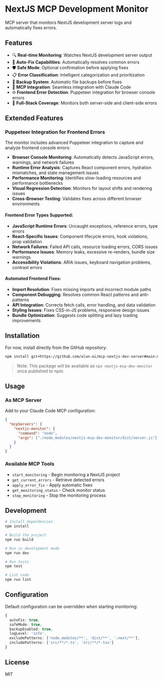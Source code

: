 # NextJS MCP Development Monitor

MCP server that monitors NextJS development server logs and automatically fixes errors.

## Features

- 🔍 **Real-time Monitoring**: Watches NextJS development server output
- 🔧 **Auto-Fix Capabilities**: Automatically resolves common errors
- 🛡️ **Safe Mode**: Optional confirmation before applying fixes
- 📋 **Error Classification**: Intelligent categorization and prioritization
- 💾 **Backup System**: Automatic file backups before fixes
- 🎯 **MCP Integration**: Seamless integration with Claude Code
- 🌐 **Frontend Error Detection**: Puppeteer integration for browser console errors
- 🔄 **Full-Stack Coverage**: Monitors both server-side and client-side errors

## Extended Features

### Puppeteer Integration for Frontend Errors

The monitor includes advanced Puppeteer integration to capture and analyze frontend console errors:

- **Browser Console Monitoring**: Automatically detects JavaScript errors, warnings, and network failures
- **Runtime Error Analysis**: Captures React component errors, hydration mismatches, and state management issues
- **Performance Monitoring**: Identifies slow-loading resources and performance bottlenecks
- **Visual Regression Detection**: Monitors for layout shifts and rendering issues
- **Cross-Browser Testing**: Validates fixes across different browser environments

#### Frontend Error Types Supported:

- **JavaScript Runtime Errors**: Uncaught exceptions, reference errors, type errors
- **React-Specific Issues**: Component lifecycle errors, hook violations, prop validation
- **Network Failures**: Failed API calls, resource loading errors, CORS issues
- **Performance Issues**: Memory leaks, excessive re-renders, bundle size warnings
- **Accessibility Violations**: ARIA issues, keyboard navigation problems, contrast errors

#### Automated Frontend Fixes:

- **Import Resolution**: Fixes missing imports and incorrect module paths
- **Component Debugging**: Resolves common React patterns and anti-patterns
- **API Integration**: Corrects fetch calls, error handling, and data validation
- **Styling Issues**: Fixes CSS-in-JS problems, responsive design issues
- **Bundle Optimization**: Suggests code splitting and lazy loading improvements

## Installation

For now, install directly from the GitHub repository:

```bash
npm install git+https://github.com/alun-ai/mcp-nextjs-dev-server#main:nextjs-mcp-dev-monitor
```

> Note: This package will be available as `npx nextjs-mcp-dev-monitor` once published to npm.

## Usage

### As MCP Server

Add to your Claude Code MCP configuration:

```json
{
  "mcpServers": {
    "nextjs-monitor": {
      "command": "node",
      "args": ["./node_modules/nextjs-mcp-dev-monitor/dist/server.js"]
    }
  }
}
```

### Available MCP Tools

- `start_monitoring` - Begin monitoring a NextJS project
- `get_current_errors` - Retrieve detected errors
- `apply_error_fix` - Apply automatic fixes
- `get_monitoring_status` - Check monitor status
- `stop_monitoring` - Stop the monitoring process

## Development

```bash
# Install dependencies
npm install

# Build the project
npm run build

# Run in development mode
npm run dev

# Run tests
npm test

# Lint code
npm run lint
```

## Configuration

Default configuration can be overridden when starting monitoring:

```typescript
{
  autoFix: true,
  safeMode: true,
  backupEnabled: true,
  logLevel: 'info',
  excludePatterns: ['node_modules/**', 'dist/**', '.next/**'],
  includePatterns: ['src/**/*.ts', 'src/**/*.tsx']
}
```

## License

MIT